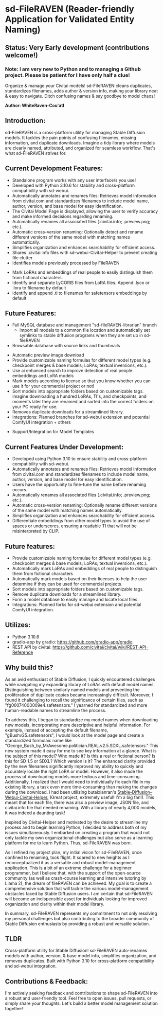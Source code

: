# sd-FileRAVEN (Reader-friendly Application for Validated Entity Naming)

## **Status: Very Early development (contributions welcome!)**
### Note: I am very new to Python and to managing a Github project. Please be patient for I have only half a clue!

Organize &amp; manage your Civitai models! sd-FileRAVEN cleans duplicates, standardizes filenames, adds author &amp; version info, making your library neat &amp; easy to navigate. Ditch confusing names &amp; say goodbye to model chaos!

**Author: WhiteRaven-Cou'atl**

## Introduction:
sd-FileRAVEN is a cross-platform utility for managing Stable Diffusion models. It tackles the pain points of confusing filenames, missing information, and duplicate downloads. Imagine a tidy library where models are clearly named, attributed, and organized for seamless workflow. That's what sd-FileRAVEN strives for.

## Current Development Features:
- Standalone program works with any user interface/s you use!
- Developed with Python 3.10.6 for stability and cross-platform compatibility with sd-webui.
- Automatically annotates and renames files: Retrieves model information from civitai.com and standardizes filenames to include model name, author, version, and base model for easy identification.
- The Civitai Model Page is displayed, allowing the user to verify accuracy and make informed decisions regarding renaming.
- Automatically renames all associated files (.civitai.info; .preview.png; etc.).
- Automatic cross-version renaming: Optionally detect and rename different versions of the same model with matching names automatically.
- Simplifies organization and enhances searchability for efficient access.
- Shares .civitai.info files with sd-webui-Civitai-Helper to prevent creating file clutter
- Identifies models previously processed by FileRAVEN

* Mark LoRAs and embeddings of real people to easily distinguish them from
  fictional characters.
* Identify and separate LyCORIS files from LoRA files. Append .lyco or .lora
  to filename by default
* Identify and append .ti to filenames for safetensors embeddings by default

## Future Features:

* Full MySQL database and management "sd-fileRAVEN-librarian" branch
    * Import all models to a common file location and automatically set
      symlinks to stable diffusion programs when they are set up in sd-fileRAVEN
* Browsable database with source links and thumbnails
- Automatic preview image download
- Provide customizable naming formulas for different model types (e.g. checkpoint merges & base models; LoRAs; textual inversions, etc.).
- Use ai enhanced search to improve detection of real people embeddings and
  LoRA models
- Mark models according to license so that you know whether you can use it for your commercial project or not!
- Sort models into appropriate folders based on customizable tags. Imagine downloading a hundred LoRAs, TI's, and checkpoints, and moments later they are renamed and sorted into the correct folders on your PC ready for use.
- Removes duplicate downloads for a streamlined library.
- Integrations: Planned branches for sd-webui extension and potential
  ComfyUI integration + others

* Support/Integration for Model Templates
## Current Features Under Development:

- Developed using Python 3.10 to ensure stability and cross-platform
  compatibility with sd-webui.
- Automatically annotates and renames files: Retrieves model information from civitai.com and standardizes filenames to include model name, author, version, and base model for easy identification.
- Users have the opportunity to fine-tune the name before renaming occurs.
- Automatically renames all associated files (.civitai.info; .preview.png; etc.).
- Automatic cross-version renaming: Optionally rename different versions of the same model with matching names automatically.
- Simplifies organization and enhances searchability for efficient access.
- Differentiate embeddings from other model types to avoid the use of spaces or underscores, ensuring a readable TI that will not be misinterpreted by CLIP.

## Future features:
- Provide customizable naming formulae for different model types (e.g. checkpoint merges & base models; LoRAs; textual inversions, etc.).
- Automatically mark LoRAs and embeddings of real people to distinguish them from fictional characters
- Automatically mark models based on their licenses to help the user determine if they can be used for commercial projects.
- Sort models into appropriate folders based on customizable tags.
- Remove duplicate downloads for a streamlined library.
- Form a model database to easily manage and locate local files.
- Integrations: Planned forks for sd-webui extension and potential ComfyUI integration.

## Utilizes:
- Python 3.10.6
- gradio-app by gradio: https://github.com/gradio-app/gradio
- REST API by civitai: https://github.com/civitai/civitai/wiki/REST-API-Reference

## Why build this?
As an avid enthusiast of Stable Diffusion, I quickly encountered challenges while navigating my expanding library of LoRAs with default model names. Distinguishing between similarly named models and preventing the proliferation of duplicate copies became increasingly difficult. Moreover, I found it challenging to recall the significance of certain files, such as "fg00074000009e4.safetensors." I yearned for standardized and more human-readable names to streamline the process.

To address this, I began to standardize my model names when downloading new models, incorporating more descriptive and helpful information. For example, instead of accepting the default filename, "gBushv25.safetensors", I would look at the model page and create a standardized formulaic name like "George_Bush_by_MrAwesome.politician.REAL.v2.5.SDXL.safetensors." This new system made it easy for me to see key information at a glance. What is the subject of this model? Who made it? Is this a real or fictional person? Is this for SD 1.5 or SDXL? Which version is it? The enhanced clarity provided by the new filenames significantly improved my ability to quickly and accurately locate the right LoRA or model. However, it also made the process of downloading models more tedious and time-consuming. Additionally, I realized that I would need to individually fix each file in my existing library, a task even more time-consuming than making the changes during the download. I had been utilizing butaixianran's [Stable-Diffusion-Webui-Civitai-Helper.](https://github.com/butaixianran/Stable-Diffusion-Webui-Civitai-Helper)
(Great project, extremely useful! I'm a big fan!). This meant that for each file, there was also a preview image, JSON file, and civitai.info file that needed renaming. With a library of nearly 4,000 models, it was indeed a daunting task!

Inspired by Civitai-Helper and motivated by the desire to streamline my process and to begin learning Python, I decided to address both of my issues simultaneously. I embarked on creating a program that would not only tackle my own organizational challenges but also serve as a learning platform for me to learn Python. Thus, sd-FileRAVEN was born.

As I refined my project plan, my initial vision for sd-FileRAVEN, once confined to renaming, took flight. It soared to new heights as I reconceptualized it as a versatile and robust model-management application. This is a bit of an extreme challenge for a beginner programmer, but I believe that, with the support of the open-source community (as well as crash-course learning and intensive tutoring by Llama 2), the dream of fileRAVEN can be achieved. My goal is to create a comprehensive solution that will tackle the various model-management obstacles faced by Stable Diffusion users. I am certain that sd-FileRAVEN will become an indispensible asset for individuals looking for improved organization and clarity within their model library.

In summary, sd-FileRAVEN represents my commitment to not only resolving my personal challenges but also contributing to the broader community of Stable Diffusion enthusiasts by providing a robust and versatile solution.

## TLDR
Cross-platform utility for Stable Diffusion! sd-FileRAVEN auto-renames models with author, version, & base model info, simplifies organization, and removes duplicates. Built with Python 3.10 for cross-platform compatibility and sd-webui integration.

## Contributions & Feedback:
I'm actively seeking feedback and contributions to shape sd-FileRAVEN into a robust and user-friendly tool. Feel free to open issues, pull requests, or simply share your thoughts. Let's build a better model management solution together!
